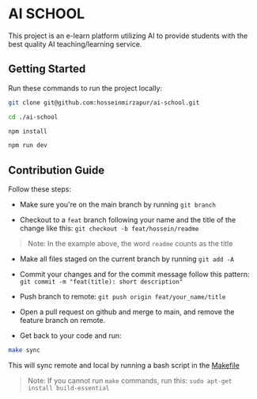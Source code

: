 # AI SCHOOL

This project is an e-learn platform utilizing AI to provide students with the best quality AI teaching/learning service.

## Getting Started

Run these commands to run the project locally:

```bash
git clone git@github.com:hosseinmirzapur/ai-school.git

cd ./ai-school

npm install

npm run dev
```

## Contribution Guide

Follow these steps:

- Make sure you're on the main branch by running `git branch`
  
- Checkout to a `feat` branch following your name and the title of the change like this: `git checkout -b feat/hossein/readme`

> Note: In the example above, the word `readme` counts as the title

- Make all files staged on the current branch by running `git add -A`
  
- Commit your changes and for the commit message follow this pattern: `git commit -m "feat(title): short description"`
  
- Push branch to remote: `git push origin feat/your_name/title`
  
- Open a pull request on github and merge to main, and remove the feature branch on remote.

- Get back to your code and run:

```bash
make sync
```

This will sync remote and local by running a bash script in the [Makefile](./Makefile)

> Note: If you cannot run `make` commands, run this: `sudo apt-get install build-essential`